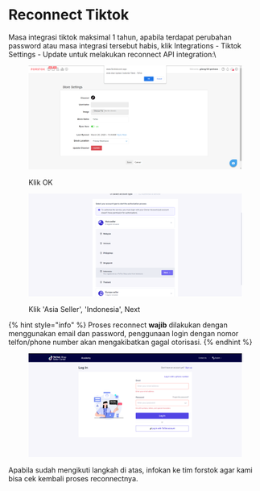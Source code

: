 # Reconnect Tiktok

Masa integrasi tiktok maksimal 1 tahun, apabila terdapat perubahan password atau masa integrasi tersebut habis, klik Integrations - Tiktok Settings - Update untuk melakukan reconnect API integration:\


<figure><img src="../../.gitbook/assets/image (8) (2) (1).png" alt=""><figcaption><p>Klik OK</p></figcaption></figure>

<figure><img src="../../.gitbook/assets/image (11) (2).png" alt=""><figcaption><p>Klik 'Asia Seller', 'Indonesia', Next</p></figcaption></figure>

{% hint style="info" %}
Proses reconnect **wajib** dilakukan dengan menggunakan email dan password, penggunaan login dengan nomor telfon/phone number akan mengakibatkan gagal otorisasi.
{% endhint %}

<figure><img src="../../.gitbook/assets/image (1) (2) (3).png" alt=""><figcaption></figcaption></figure>

Apabila sudah mengikuti langkah di atas, infokan ke tim forstok agar kami bisa cek kembali proses reconnectnya.
